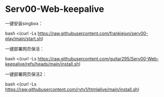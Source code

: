 # Serv00-Web-keepalive
一键安装singbox：

bash <(curl -Ls https://raw.githubusercontent.com/frankiejun/serv00-play/main/start.sh)

一键部署网页保活：

bash <(curl -Ls https://raw.githubusercontent.com/guitar295/Serv00-Web-keepalive/refs/heads/main/install.sh)

一键部署网页保活2： 

bash <(curl -Ls https://raw.githubusercontent.com/ryty1/htmlalive/main/install.sh)

